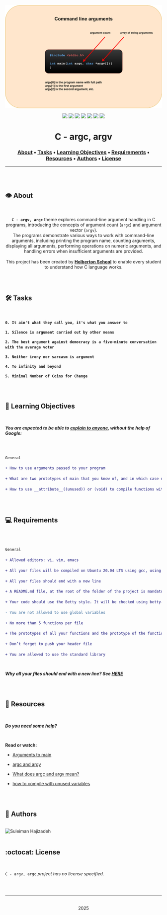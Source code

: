 <div align="center">
<br>

![argc_argv.png](README-image/argc_argv.png)

</div>


<p align="center">
<img src="https://img.shields.io/badge/-C-yellow">
<img src="https://img.shields.io/badge/-Linux-lightgrey">
<img src="https://img.shields.io/badge/-WSL-brown">
<img src="https://img.shields.io/badge/-Ubuntu%2020.04.4%20LTS-orange">
<img src="https://img.shields.io/badge/-JetBrains-blue">
<img src="https://img.shields.io/badge/-Holberton%20School-red">
<img src="https://img.shields.io/badge/License-not%20specified-brightgreen">
</p>


<h1 align="center"> C - argc, argv </h1>


<h3 align="center">
<a href="https://github.com/SuleimanHajizadeh/holbertonschool-low_level_programming/tree/master/argc_argv#eye-about">About</a> •
<a href="https://github.com/SuleimanHajizadeh/holbertonschool-low_level_programming/tree/master/argc_argv#hammer_and_wrench-tasks">Tasks</a> •
<a href="https://github.com/SuleimanHajizadeh/holbertonschool-low_level_programming/tree/master/argc_argv#memo-learning-objectives">Learning Objectives</a> •
<a href="https://github.com/SuleimanHajizadeh/holbertonschool-low_level_programming/tree/master/argc_argv#computer-requirements">Requirements</a> •
<a href="https://github.com/SuleimanHajizadeh/holbertonschool-low_level_programming/tree/master/argc_argv#mag_right-resources">Resources</a> •
<a href="https://github.com/SuleimanHajizadeh/holbertonschool-low_level_programming/tree/master/argc_argv#bust_in_silhouette-authors">Authors</a> •
<a href="https://github.com/SuleimanHajizadeh/holbertonschool-low_level_programming/tree/master/argc_argv#octocat-license">License</a>
</h3>

---

<!-- ------------------------------------------------------------------------------------------------- -->

<br>
<br>

## :eye: About

<br>

<div align="center">

**`C - argv, argc`** theme explores command-line argument handling in C programs, introducing the concepts of argument count (`argc`) and argument vector (`argv`).
<br>
The programs demonstrate various ways to work with command-line arguments, including printing the program name, counting arguments, displaying all arguments, performing operations on numeric arguments, and handling errors when insufficient arguments are provided.
<br>
<br>
This project has been created by **[Holberton School](https://www.holbertonschool.com/about-holberton)** to enable every student to understand how C language works.

</div>

<br>
<br>

<!-- ------------------------------------------------------------------------------------------------- -->

## :hammer_and_wrench: Tasks

<br>

**`0. It ain't what they call you, it's what you answer to`**

**`1. Silence is argument carried out by other means`**

**`2. The best argument against democracy is a five-minute conversation with the average voter`**

**`3. Neither irony nor sarcasm is argument`**

**`4. To infinity and beyond`**

**`5. Minimal Number of Coins for Change`**

<br>
<br>

<!-- ------------------------------------------------------------------------------------------------- -->

## :memo: Learning Objectives

<br>

**_You are expected to be able to [explain to anyone](https://fs.blog/feynman-learning-technique/), without the help of Google:_**

<br>

```diff

General

+ How to use arguments passed to your program

+ What are two prototypes of main that you know of, and in which case do you use one or the other

+ How to use __attribute__((unused)) or (void) to compile functions with unused variables or parameters

```

<br>
<br>

<!-- ------------------------------------------------------------------------------------------------- -->

## :computer: Requirements

<br>

```diff

General

+ Allowed editors: vi, vim, emacs

+ All your files will be compiled on Ubuntu 20.04 LTS using gcc, using the options -Wall -Werror -Wextra -pedantic -std=gnu89

+ All your files should end with a new line

+ A README.md file, at the root of the folder of the project is mandatory

+ Your code should use the Betty style. It will be checked using betty-style.pl and betty-doc.pl

- You are not allowed to use global variables

+ No more than 5 functions per file

+ The prototypes of all your functions and the prototype of the function _putchar should be included in your header file called main.h

+ Don’t forget to push your header file

+ You are allowed to use the standard library

```

<br>

**_Why all your files should end with a new line? See [HERE](https://unix.stackexchange.com/questions/18743/whats-the-point-in-adding-a-new-line-to-the-end-of-a-file/18789)_**

<br>
<br>

<!-- ------------------------------------------------------------------------------------------------- -->

## :mag_right: Resources

<br>

**_Do you need some help?_**

<br>

**Read or watch:**

* [Arguments to main](https://publications.gbdirect.co.uk//c_book/chapter10/arguments_to_main.html)

* [argc and argv](http://crasseux.com/books/ctutorial/argc-and-argv.html)

* [What does argc and argv mean?](https://www.youtube.com/watch?v=aP1ijjeZc24)

* [how to compile with unused variables](https://www.google.com/webhp?q=unused+variable+C)

<br>
<br>

<!-- ------------------------------------------------------------------------------------------------- -->

## :bust_in_silhouette: Authors

<br>

<img src="https://img.shields.io/badge/Suleiman%20Hajizadeh-darkblue" alt="Suleiman Hajizadeh" width="120">

<br>
<br>

<!-- ------------------------------------------------------------------------------------------------- -->

## :octocat: License

<br>

```C - argv, argc``` _project has no license specified._

<br>
<br>

---

<p align="center"><br>2025</p>
